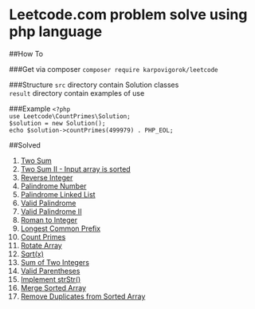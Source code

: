 # Leetcode.com problem solve using php language

##How To

###Get via composer
`composer require karpovigorok/leetcode`

###Structure
`src` directory contain Solution classes<br />
`result` directory contain examples of use 

###Example
`<?php`<br />
`use Leetcode\CountPrimes\Solution;`<br />
`$solution = new Solution();`<br />
`echo $solution->countPrimes(499979) . PHP_EOL;`<br />



##Solved
1. [Two Sum](https://github.com/karpovigorok/leetcode/blob/master/src/TwoSum/Solution.php)
2. [Two Sum II - Input array is sorted](https://github.com/karpovigorok/leetcode/blob/master/src/TwoSumIIInputArrayIsSorted/Solution.php)
3. [Reverse Integer](https://github.com/karpovigorok/leetcode/blob/master/src/ReverseInteger/Solution.php)
4. [Palindrome Number](https://github.com/karpovigorok/leetcode/blob/master/src/PalindromeNumber/Solution.php)
5. [Palindrome Linked List](https://github.com/karpovigorok/leetcode/blob/master/src/PalindromeLinkedList/Solution.php)
6. [Valid Palindrome](https://github.com/karpovigorok/leetcode/blob/master/src/ValidPalindrome/Solution.php)
7. [Valid Palindrome II](https://github.com/karpovigorok/leetcode/blob/master/src/ValidPalindromeII/Solution.php)
8. [Roman to Integer](https://github.com/karpovigorok/leetcode/blob/master/src/RomanToInteger/Solution.php)
9. [Longest Common Prefix](https://github.com/karpovigorok/leetcode/blob/master/src/LongestCommonPrefix/Solution.php)
10. [Count Primes](https://github.com/karpovigorok/leetcode/blob/master/src/CountPrimes/Solution.php)
11. [Rotate Array](https://github.com/karpovigorok/leetcode/blob/master/src/RotateArray/Solution.php)
12.	[Sqrt(x)](https://github.com/karpovigorok/leetcode/blob/master/src/Sqrtx/Solution.php)
13. [Sum of Two Integers](https://github.com/karpovigorok/leetcode/blob/master/src/SumOfTwoIntegers/Solution.php)
14. [Valid Parentheses](https://github.com/karpovigorok/leetcode/blob/master/src/ValidParentheses/Solution.php)
15. [Implement strStr()](https://github.com/karpovigorok/leetcode/blob/master/src/ImplementStrstr/Solution.php)
16. [Merge Sorted Array](https://github.com/karpovigorok/leetcode/blob/master/src/MergeSortedArray/Solution.php)
17. [Remove Duplicates from Sorted Array](https://github.com/karpovigorok/leetcode/blob/master/src/RemoveDuplicatesFromSortedArray/Solution.php)